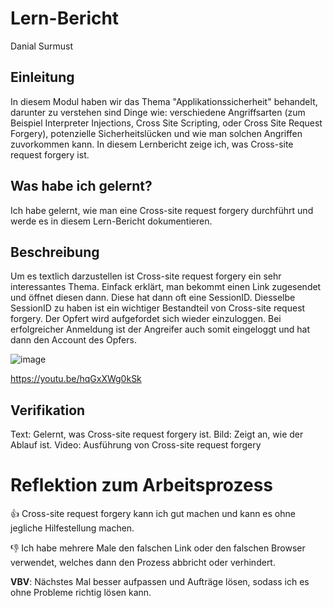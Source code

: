 # Lern-Bericht
Danial Surmust

## Einleitung

In diesem Modul haben wir das Thema "Applikationssicherheit" behandelt, darunter zu verstehen sind Dinge wie: verschiedene Angriffsarten (zum Beispiel Interpreter Injections, Cross Site Scripting, oder Cross Site Request Forgery), potenzielle Sicherheitslücken und wie man solchen Angriffen zuvorkommen kann. In diesem Lernbericht zeige ich, was Cross-site request forgery ist.

## Was habe ich gelernt?

Ich habe gelernt, wie man eine Cross-site request forgery durchführt und werde es in diesem Lern-Bericht dokumentieren.


## Beschreibung

Um es textlich darzustellen ist Cross-site request forgery ein sehr interessantes Thema. Einfack erklärt, man bekommt einen Link zugesendet und öffnet diesen dann. Diese hat dann oft eine SessionID. Diesselbe SessionID zu haben ist ein wichtiger Bestandteil von Cross-site request forgery. Der Opfert wird aufgefordet sich wieder einzuloggen. Bei erfolgreicher Anmeldung ist der Angreifer auch somit eingeloggt und hat dann den Account des Opfers.

![image](https://user-images.githubusercontent.com/112334791/207864385-cdd8b6af-629b-4619-83de-537da09f5f0b.png)

https://youtu.be/hqGxXWg0kSk

## Verifikation

Text: Gelernt, was Cross-site request forgery ist.
Bild: Zeigt an, wie der Ablauf ist.
Video: Ausführung von Cross-site request forgery

# Reflektion zum Arbeitsprozess

👍 Cross-site request forgery kann ich gut machen und kann es ohne jegliche Hilfestellung machen.

👎 Ich habe mehrere Male den falschen Link oder den falschen Browser verwendet, welches dann den Prozess abbricht oder verhindert.

**VBV**: Nächstes Mal besser aufpassen und Aufträge lösen, sodass ich es ohne Probleme richtig lösen kann.
